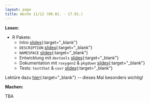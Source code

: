 ```yaml
---
layout: page
title: Woche 11/12 (09.01. - 17.01.)
---
```


**Lesen:**

- R Pakete:
    - Intro [slides](slides/packages-intro.html){:target="_blank"}
    - `DESCRIPTION` [slides](slides/packages-description.html){:target="_blank"}
    - `NAMESPACE` [slides](slides/packages-namespace.html){:target="_blank"}
    - Entwicklung mit `devtools` [slides](slides/packages-devtools.html){:target="_blank"}
    - Dokumentation mit `roxygen2` & `pkgdown` [slides](slides/packages-roxygen2.html){:target="_blank"}
    - Tests:  `testthat` & `covr` [slides](slides/packages-testing.html){:target="_blank"}

Lektüre dazu [hier](ex/packages-reading.html){:target="_blank"} -- dieses Mal besonders wichtig!
  
**Machen:**

TBA